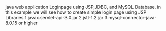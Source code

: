 java web application Loginpage using JSP,JDBC, and MySQL Database. in this example we will see how to create simple login page using JSP
Libraries
1.javax.servlet-api-3.0.jar
2.jstl-1.2.jar
3.mysql-connector-java-8.0.15 or higher
